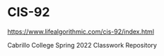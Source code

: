 # CIS-92
https://www.lifealgorithmic.com/cis-92/index.html

Cabrillo College Spring 2022 Classwork Repository

